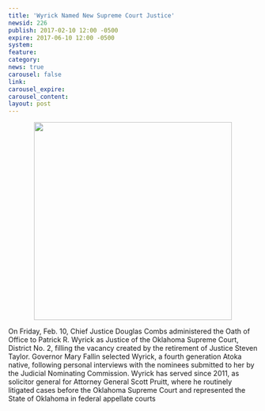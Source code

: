 ```yaml
---
title: 'Wyrick Named New Supreme Court Justice'
newsid: 226
publish: 2017-02-10 12:00 -0500
expire: 2017-06-10 12:00 -0500
system: 
feature: 
category: 
news: true
carousel: false
link: 
carousel_expire: 
carousel_content: 
layout: post
---
```

<div style="text-align: center;"><img src="http://www.oscn.net/images/news/justice-swearing-in.jpg" alt="" style="width: 400px; margin: 0 auto;" /></div>
<p>On Friday, Feb. 10, Chief Justice Douglas Combs administered the Oath of Office to Patrick R. Wyrick as Justice of the Oklahoma Supreme Court, District No. 2, filling the vacancy created by the retirement of Justice Steven Taylor.  Governor Mary Fallin selected Wyrick, a fourth generation Atoka native, following personal interviews with the nominees submitted to her by the Judicial Nominating Commission.   Wyrick has served since 2011, as solicitor general for Attorney General Scott Pruitt, where he routinely litigated cases before the Oklahoma Supreme Court and represented the State of Oklahoma in federal appellate courts</p>

